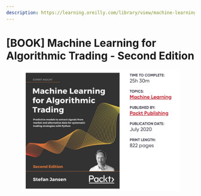 ```yaml
---
description: https://learning.oreilly.com/library/view/machine-learning-for/9781839217715/
---
```


# \[BOOK] Machine Learning for Algorithmic Trading - Second Edition

<figure><img src="../../../.gitbook/assets/image (1) (1) (1) (1).png" alt=""><figcaption></figcaption></figure>
